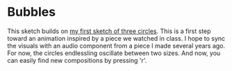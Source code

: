 # Bubbles

This sketch builds on [my first sketch of three circles](https://github.com/williammlekush/Software-Art-Image/tree/main/01_three_circles). This is a first step toward an animation inspired by a piece we watched in class. I hope to sync the visuals with an audio component from a piece I made several years ago. For now, the circles endlessling oscillate between two sizes. And now, you can easily find new compositions by pressing 'r'.

